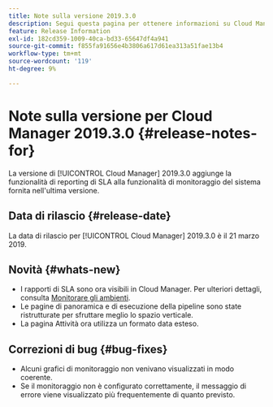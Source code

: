 ```yaml
---
title: Note sulla versione 2019.3.0
description: Segui questa pagina per ottenere informazioni su Cloud Manager 2019.3.0.
feature: Release Information
exl-id: 182cd359-1009-40ca-bd33-65647df4a941
source-git-commit: f855fa91656e4b3806a617d61ea313a51fae13b4
workflow-type: tm+mt
source-wordcount: '119'
ht-degree: 9%

---
```


# Note sulla versione per Cloud Manager 2019.3.0 {#release-notes-for}

La versione di [!UICONTROL Cloud Manager] 2019.3.0 aggiunge la funzionalità di reporting di SLA alla funzionalità di monitoraggio del sistema fornita nell&#39;ultima versione.

## Data di rilascio {#release-date}

La data di rilascio per [!UICONTROL Cloud Manager] 2019.3.0 è il 21 marzo 2019.

## Novità {#whats-new}

* I rapporti di SLA sono ora visibili in Cloud Manager. Per ulteriori dettagli, consulta [Monitorare gli ambienti](/help/using/monitoring-environments.md).
* Le pagine di panoramica e di esecuzione della pipeline sono state ristrutturate per sfruttare meglio lo spazio verticale.
* La pagina Attività ora utilizza un formato data esteso.

## Correzioni di bug {#bug-fixes}

* Alcuni grafici di monitoraggio non venivano visualizzati in modo coerente.
* Se il monitoraggio non è configurato correttamente, il messaggio di errore viene visualizzato più frequentemente di quanto previsto.
